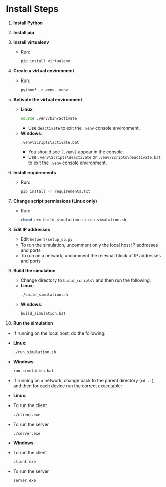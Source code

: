 # Install Steps

1. **Install Python**

2. **Install pip**

3. **Install virtualenv**  
   - Run:  
     ```sh
     pip install virtualenv
     ```

4. **Create a virtual environment**  
   - Run:  
     ```sh
     python3 -m venv .venv
     ```

5. **Activate the virtual environment**  
   - **Linux**:  
     ```sh
     source .venv/bin/activate
     ```
     - Use `deactivate` to exit the `.venv` console environment.  
   - **Windows**:  
     ```sh
     .venv\Scripts\activate.bat
     ```
     - You should see `(.venv)` appear in the console.
     - Use `.venv\Scripts\deactivate` or `.venv\Scripts\deactivate.bat` to exit the `.venv` console environment.

6. **Install requirements**  
   - Run:  
     ```sh
     pip install -r requirements.txt
     ```

7. **Change script permissions (Linux only)**  
   - Run:  
     ```sh
     chmod u+x build_simulation.sh run_simulation.sh
     ```

8. **Edit IP addresses**
   - Edit `helpers\setup_db.py`
   - To run the simulation, uncomment only the local host IP addresses and ports
   - To run on a network, uncomment the relevnat block of IP addresses and ports

9. **Build the simulation**
   - Change directory to `build_scripts\` and then run the following:
   - **Linux**:  
     ```sh
     ./build_simulation.sh
     ```
   - **Windows**:  
     ```sh
     build_simulation.bat
     ```

11. **Run the simulation**
   - If running on the local host, do the following:
   - **Linux**:  
     ```sh
     ./run_simulation.sh
     ```
   - **Windows**:  
     ```sh
     run_simulation.bat
     ```
     
   - If running on a network, change back to the parent directory (`cd ..`), and then for each device run the correct executable:
   - **Linux**:
   - To run the client
     ```sh
     ./client.exe
     ```
   - To run the server
     ```sh
     ./server.exe
     ```
   - **Windows**:  
   - To run the client
     ```sh
     client.exe
     ```
   - To run the server
     ```sh
     server.exe
     ```
